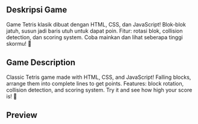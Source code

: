 ## <b>Deskripsi Game</b><br>
Game Tetris klasik dibuat dengan HTML, CSS, dan JavaScript! Blok-blok jatuh, susun jadi baris utuh untuk dapat poin. Fitur: rotasi blok, collision detection, dan scoring system. Coba mainkan dan lihat seberapa tinggi skormu! 🚀<br>
## <b>Game Description</b><br>
Classic Tetris game made with HTML, CSS, and JavaScript! Falling blocks, arrange them into complete lines to get points. Features: block rotation, collision detection, and scoring system. Try it and see how high your score is! 🚀<br>
## <b>Preview</b>
